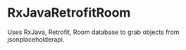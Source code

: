 # RxJavaRetrofitRoom
Uses RxJava, Retrofit, Room database to grab objects from jsonplaceholderapi. 
